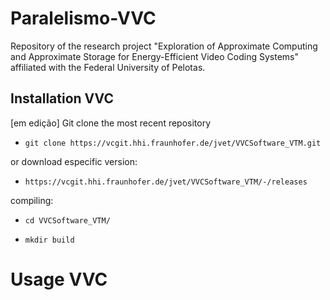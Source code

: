 # Paralelismo-VVC

Repository of the research project "Exploration of Approximate Computing and Approximate Storage for Energy-Efficient Video Coding Systems" affiliated with the Federal University of Pelotas.


## Installation VVC 
[em edição]
Git clone the most recent repository
- ```git clone https://vcgit.hhi.fraunhofer.de/jvet/VVCSoftware_VTM.git```

or download especific version:


- ```https://vcgit.hhi.fraunhofer.de/jvet/VVCSoftware_VTM/-/releases```

 
compiling:


- ```cd VVCSoftware_VTM/```

- ```mkdir build```






# Usage VVC

